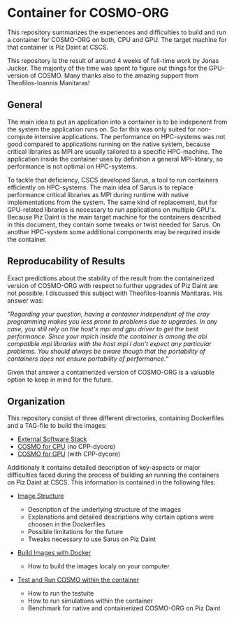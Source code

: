 # Container for COSMO-ORG 
This repository summarizes the experiences and difficulties to build and run a container for COSMO-ORG on both, CPU and GPU.
The target machine for that container is Piz Daint at CSCS.

This repository is the result of around 4 weeks of full-time work by Jonas Jucker.
The majority of the time was spent to figure out things for the GPU-version of COSMO.
Many thanks also to the amazing support from Theofilos-Ioannis Manitaras!

## General
The main idea to put an application into a container is to be indepenent from the system the application runs on.
So far this was only suited for non-compute intensive applications. The performance on HPC-systems was not good compared to applications running on the native system,
because critical libraries as MPI are usually tailored to a specific HPC-machine. The application inside the container uses by definition a general MPI-library, so performance is not optimal
on HPC-systems.

To tackle that deficiency, CSCS developed Sarus, a tool to run containers efficiently on HPC-systems. The main idea of Sarus is to replace performance critical
libraries as MPI during runtime with native implementations from the system. The same kind of replacement, but for GPU-related libraries is necessary to run applications
on multiple GPU's.
Because Piz Daint is the main target machine for the containers described in this document, they contain some tweaks or twist needed for Sarus. On another HPC-system some additional components may be required inside the container.

## Reproducability of Results
Exact predictions about the stability of the result from the containerized version of COSMO-ORG with respect to further upgrades of Piz Daint are not possible. 
I discussed this subject with Theofilos-Ioannis Manitaras. His answer was:

*"Regarding your question, having a container independent of the cray programming makes you less prone to problems due to upgrades. In any case, you still rely on the host's mpi and gpu driver to get the best performance. Since your mpich inside the container is among the abi compatible mpi libraries with the host mpi I don't expect any particular problems. You should always be aware though that the portability of containers does not ensure portability of performance."*

Given that answer a containerized version of COSMO-ORG is a valuable option to keep in mind for the future.
## Organization
This repository consist of three different directories, containing Dockerfiles and a TAG-file to build the images:
* [External Software Stack](external_swtsack)
* [COSMO for CPU](cosmo_cpu) (no CPP-dyocre)
* [COSMO for GPU](cosmo_gpu) (with CPP-dycore)

Additionaly it contains detailed description of key-aspects or major difficulties
faced during the process of building an running the containers on Piz Daint at CSCS.
This information is contained in the following files:

* [Image Structure](image_structure.md)
   - Description of the underlying structure of the images
   - Explanations and detailed descriptions why certain options were choosen in the Dockerfiles
   - Possible limitations for the future
   - Tweaks necessary to use Sarus on Piz Daint
   
* [Build Images with Docker](build_image.md)
   - How to build the images localy on your computer

* [Test and Run COSMO within the container](test_and_run_container.md)
   - How to run the testuite 
   - How to run simulations within the container
   - Benchmark for native and containerized COSMO-ORG on Piz Daint
